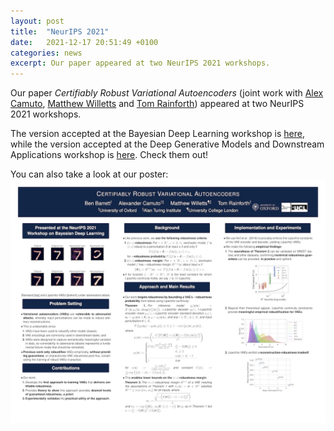 ```yaml
---
layout: post
title:  "NeurIPS 2021"
date:   2021-12-17 20:51:49 +0100
categories: news
excerpt: Our paper appeared at two NeurIPS 2021 workshops.
---
```


Our paper _Certifiably Robust Variational Autoencoders_
(joint work with [Alex Camuto](https://alexander-camuto.github.io/about/),
[Matthew Willetts](https://www.turing.ac.uk/people/researchers/matthew-willetts)
and [Tom Rainforth](https://www.robots.ox.ac.uk/~twgr/)) appeared at two NeurIPS
2021 workshops.

The version accepted at the Bayesian Deep Learning workshop is
[here](http://bayesiandeeplearning.org/2021/papers/31.pdf), while the version accepted
at the Deep Generative Models and Downstream Applications workshop is
[here](https://github.com/dgms-and-applications/2021/raw/f62bbb3983ecf5120f70b046a8294c52975b2827/NeurIPS_DGMs_Camera_Ready_Barrett_et_al.pdf).
Check them out!

You can also take a look at our poster: ![poster](/images/NeurIPS_BDL_Poster.png)


